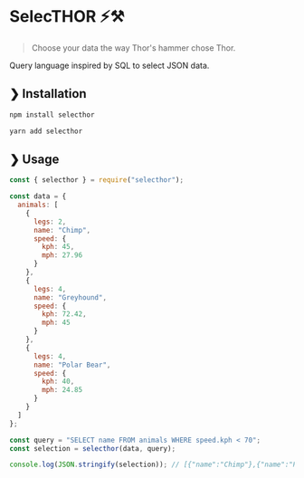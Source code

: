 # SelecTHOR ⚡⚒️

> Choose your data the way Thor's hammer chose Thor.

Query language inspired by SQL to select JSON data.

## ❯ Installation

```bash
npm install selecthor
```

```bash
yarn add selecthor
```

## ❯ Usage

```javascript
const { selecthor } = require("selecthor");

const data = {
  animals: [
    {
      legs: 2,
      name: "Chimp",
      speed: {
        kph: 45,
        mph: 27.96
      }
    },
    {
      legs: 4,
      name: "Greyhound",
      speed: {
        kph: 72.42,
        mph: 45
      }
    },
    {
      legs: 4,
      name: "Polar Bear",
      speed: {
        kph: 40,
        mph: 24.85
      }
    }
  ]
};

const query = "SELECT name FROM animals WHERE speed.kph < 70";
const selection = selecthor(data, query);

console.log(JSON.stringify(selection)); // [{"name":"Chimp"},{"name":"Polar Bear"}]
```
